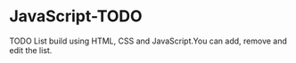 # JavaScript-TODO
TODO List build using HTML, CSS and JavaScript.You can add, remove and edit the list.
